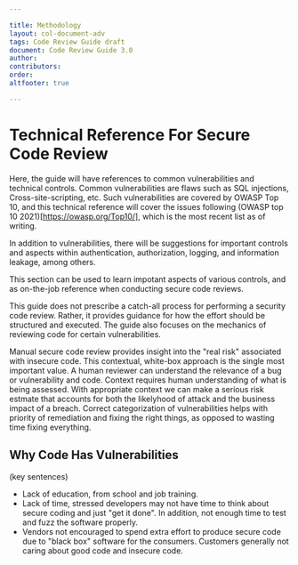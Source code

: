 ```yaml
---

title: Methodology
layout: col-document-adv
tags: Code Review Guide draft
document: Code Review Guide 3.0
author:
contributors:
order: 
altfooter: true

---
```

# Technical Reference For Secure Code Review

Here, the guide will have references to common vulnerabilities and technical controls.
Common vulnerabilities are flaws such as SQL injections, Cross-site-scripting, etc.
Such vulnerabilities are covered by OWASP Top 10, and this technical reference will cover the issues following (OWASP top 10 2021)[https://owasp.org/Top10/], which is the most recent list as of writing.

In addition to vulnerabilities, there will be suggestions for important controls and aspects within authentication, authorization, logging, and information leakage, among others.

This section can be used to learn impotant aspects of various controls, and as on-the-job reference when conducting secure code reviews.

This guide does not prescribe a catch-all process for performing a security code review. Rather, it provides guidance for how the effort should be structured and executed. The guide also focuses on the mechanics of reviewing code for certain vulnerabilities.

Manual secure code review provides insight into the "real risk" associated with insecure code. This contextual, white-box approach is the single most important value. A human reviewer can understand the relevance of a bug or vulnerability and code. Context requires human understanding of what is being assessed. With appropriate context we can make a serious risk estmate that accounts for both the likelyhood of attack and the business impact of a breach.
Correct categorization of vulnerabilities helps with priority of remediation and fixing the right things, as opposed to wasting time fixing everything.

## Why Code Has Vulnerabilities
(key sentences)
- Lack of education, from school and job training.
- Lack of time, stressed developers may not have time to think about secure coding and just "get it done". In addition, not enough time to test and fuzz the software properly.
- Vendors not encouraged to spend extra effort to produce secure code due to "black box" software for the consumers. Customers generally not caring about good code and insecure code.


